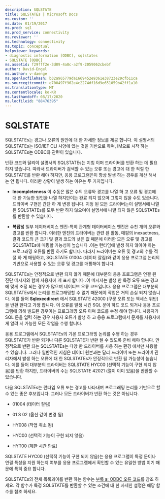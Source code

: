 ```yaml
---
description: SQLSTATE
title: SQLSTATEs | Microsoft Docs
ms.custom: ''
ms.date: 01/19/2017
ms.prod: sql
ms.prod_service: connectivity
ms.reviewer: ''
ms.technology: connectivity
ms.topic: conceptual
helpviewer_keywords:
- diagnostic information [ODBC], sqlstates
- SQLSTATE [ODBC]
ms.assetid: f29fff2e-3d09-4a8c-a2f9-2059062cbebf
author: David-Engel
ms.author: v-daenge
ms.openlocfilehash: b32a965779da1669452e9361e38723e29cfb11ca
ms.sourcegitcommit: e700497f962e4c2274df16d9e651059b42ff1a10
ms.translationtype: MT
ms.contentlocale: ko-KR
ms.lasthandoff: 08/17/2020
ms.locfileid: "88476395"
---
```

# <a name="sqlstates"></a>SQLSTATE
SQLSTATEs는 경고나 오류의 원인에 대 한 자세한 정보를 제공 합니다. 이 설명서의 SQLSTATEs는 ISO/IEF CLI 사양에 있는 것을 기반으로 하며, IM으로 시작 하는 SQLSTATEs는 ODBC와 관련이 있습니다.  
  
 반환 코드와 달리이 설명서의 SQLSTATEs는 지침 이며 드라이버를 반환 하는 데 필요 하지 않습니다. 따라서 드라이버가 검색할 수 있는 오류 또는 경고에 대 한 적절 한 SQLSTATE를 반환 해야 하지만, 응용 프로그램은이 항상 발생 하는 경우를 계산 해서는 안 됩니다. 이러한 상황이 발생 하는 이유는 두 가지입니다.  
  
-   **Incompleteness** 이 수동은 많은 수의 오류와 경고를 나열 하 고 오류 및 경고에 대 한 가능한 원인을 나열 하지만이는 완료 되지 않으며 그렇지 않을 수도 있습니다. 드라이버 구현은 간단 하 게 변경 됩니다. 지정 된 모든 드라이버는이 설명서에 나열 된 SQLSTATEs를 모두 반환 하지 않으며이 설명서에 나열 되지 않은 SQLSTATEs를 반환할 수 있습니다.  
  
-   **복잡성** 일부 데이터베이스 엔진-특히 관계형 데이터베이스 엔진은 수천 개의 오류와 경고를 반환 합니다. 이러한 엔진의 드라이버는 관련 된 활동, 매핑의 inexactness, 결과 코드의 큰 크기 및 결과 코드의 낮은 값 때문에 이러한 모든 오류 및 경고를 SQLSTATEs에 매핑할 가능성이 높습니다 .이는 런타임에 발생 하지 않아야 하는 프로그래밍 오류를 반환 하기도 합니다. 따라서 드라이버는 오류 및 경고의 수를 적절 하 게 매핑하고, SQLSTATE 01004 (데이터 잘림)와 같이 응용 프로그램 논리의 기반으로 사용할 수 있는 오류 및 경고를 매핑해야 합니다.  
  
 SQLSTATEs는 안정적으로 반환 되지 않기 때문에 대부분의 응용 프로그램은 연결 된 진단 메시지와 함께 사용자에 게 표시 합니다 .이 메시지는 발생 한 특정 오류 또는 경고에 맞게 조정 되는 경우가 많으며 네이티브 오류 코드입니다. 응용 프로그램은 대부분의 SQLSTATEs에서 논리를 프로그래밍할 수 없기 때문에이 작업은 거의 손실 되지 않습니다. 예를 들어 **Sqlexecdirect** 에서 SQLSTATE 42000 (구문 오류 또는 액세스 위반)을 반환 한다고 가정 합니다. 이 오류를 발생 시킨 SQL 문이 하드 코드 되거나 응용 프로그램에 의해 빌드된 경우이는 프로그래밍 오류 이며 코드를 수정 해야 합니다. 사용자가 SQL 문을 입력 하는 경우 사용자 오류가 발생 하 고 응용 프로그램에서 문제를 사용자에 게 알려 서 가능한 모든 작업을 수행 합니다.  
  
 응용 프로그램에서 SQLSTATEs의 기본 프로그래밍 논리를 수행 하는 경우 SQLSTATE가 반환 되거나 다른 SQLSTATE가 반환 될 수 있도록 준비 해야 합니다. 안정적으로 반환 되는 SQLSTATEs는 다양 한 드라이버를 사용 하는 환경 에서만 사용할 수 있습니다. 그러나 일반적인 지침은 데이터 원본과는 달리 드라이버 또는 드라이버 관리자에서 발생 하는 오류에 대 한 SQLSTATEs가 안정적으로 반환 될 가능성이 높습니다. 예를 들어 대부분의 드라이버는 SQLSTATE HYC00 (선택적 기능이 구현 되지 않음)를 반환 하지만, 드라이버의 수는 SQLSTATE 42021 (열이 이미 있음)을 반환할 수 있습니다.  
  
 다음 SQLSTATEs는 런타임 오류 또는 경고를 나타내며 프로그래밍 논리를 기반으로 할 수 있는 좋은 후보입니다. 그러나 모든 드라이버가 반환 하는 것은 아닙니다.  
  
-   01004 (데이터 잘림)  
  
-   01 S 02 (옵션 값이 변경 됨)  
  
-   HY008 (작업 취소 됨)  
  
-   HYC00 (선택적 기능이 구현 되지 않음)  
  
-   HYT00 (제한 시간 만료)  
  
 SQLSTATE HYC00 (선택적 기능이 구현 되지 않음)는 응용 프로그램이 특정 문이나 연결 특성을 지원 하는지 여부를 응용 프로그램에서 확인할 수 있는 유일한 방법 이기 때문에 특히 중요 합니다.  
  
 SQLSTATEs의 전체 목록과이를 반환 하는 함수는 [부록 a: ODBC 오류 코드](../../../odbc/reference/appendixes/appendix-a-odbc-error-codes.md)를 참조 하세요. 각 함수가 특정 SQLSTATE를 반환할 수 있는 조건에 대 한 자세한 설명은 해당 함수를 참조 하세요.

